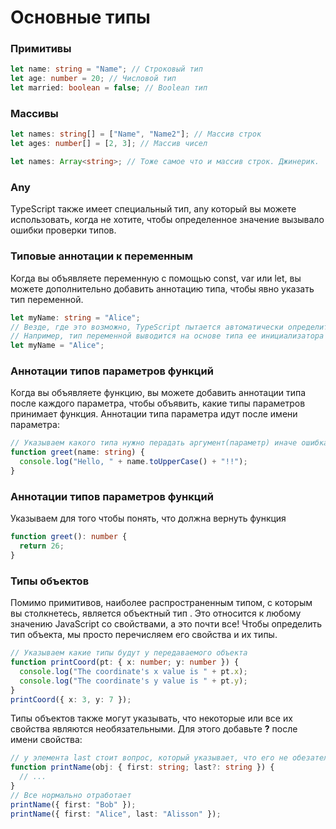 # Основные типы

### Примитивы

```ts
let name: string = "Name"; // Строковый тип
let age: number = 20; // Числовой тип
let married: boolean = false; // Boolean тип
```

### Массивы

```ts
let names: string[] = ["Name", "Name2"]; // Массив строк
let ages: number[] = [2, 3]; // Массив чисел

let names: Array<string>; // Тоже самое что и массив строк. Джинерик.
```

### Any

TypeScript также имеет специальный тип, any который вы можете использовать, когда не хотите, чтобы определенное значение вызывало ошибки проверки типов.

### Типовые аннотации к переменным

Когда вы объявляете переменную с помощью const, var или let, вы можете дополнительно добавить аннотацию типа, чтобы явно указать тип переменной.

```ts
let myName: string = "Alice";
// Везде, где это возможно, TypeScript пытается автоматически определить типы в вашем коде.
// Например, тип переменной выводится на основе типа ее инициализатора
let myName = "Alice";
```

### Аннотации типов параметров функций

Когда вы объявляете функцию, вы можете добавить аннотации типа после каждого параметра, чтобы объявить, какие типы параметров принимает функция. Аннотации типа параметра идут после имени параметра:

```ts
// Указываем какого типа нужно перадать аргумент(параметр) иначе ошибка
function greet(name: string) {
  console.log("Hello, " + name.toUpperCase() + "!!");
}
```

### Аннотации типов параметров функций

Указываем для того чтобы понять, что должна вернуть функция

```ts
function greet(): number {
  return 26;
}
```

### Типы объектов

Помимо примитивов, наиболее распространенным типом, с которым вы столкнетесь, является объектный тип . Это относится к любому значению JavaScript со свойствами, а это почти все! Чтобы определить тип объекта, мы просто перечисляем его свойства и их типы.

```ts
// Указываем какие типы будут у передаваемого объекта
function printCoord(pt: { x: number; y: number }) {
  console.log("The coordinate's x value is " + pt.x);
  console.log("The coordinate's y value is " + pt.y);
}
printCoord({ x: 3, y: 7 });
```

Типы объектов также могут указывать, что некоторые или все их свойства являются необязательными. Для этого добавьте **?** после имени свойства:

```ts
// у элемента last стоит вопрос, который указывает, что его не обезательно передавать
function printName(obj: { first: string; last?: string }) {
  // ...
}
// Все нормально отработает
printName({ first: "Bob" });
printName({ first: "Alice", last: "Alisson" });
```
